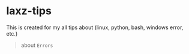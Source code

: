 # laxz-tips
This is created for my all tips about  (linux, python, bash, windows error, etc.)

> about `Errors`
